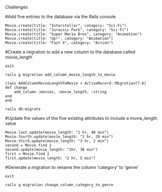 Challenges

#Add five entries to the database via the Rails console


    Movie.create(title: "Interstellar", category: "Sci-Fi")
    Movie.create(title: "Jurassic Park", category: "Sci-Fi")
    Movie.create(title: "Super Mario Bros", category: "Animation")
    Movie.create(title: "Up!", category: "Animation")
    Movie.create(title: "Fast X", category: "Action")


#Create a migration to add a new column to the database called movie_length

    exit

    rails g migration add_column_movie_length_to_movie

    class AddColumnMovieLengthToMovie < ActiveRecord::Migration[7.0]
    def change
        add_column :movies, :movie_length, :string
    end
    end

    rails db:migrate

#Update the values of the five existing attributes to include a movie_length value 

    Movie.last.update(movie_length: "1 hr, 40 min")
    Movie.fourth.update(movie_length: "2 hr, 20 min")
    Movie.third.update(movie_length: "3 hr, 2 min")
    second = Movie.find 2
    second.update(movie_length: "1hr, 30 min")
    first = Movie.find 1
    first.update(movie_length: "2 hr, 5 min")


#Generate a migration to rename the column 'category' to 'genre'

    exit

    rails g migration change_column_category_to_genre

    